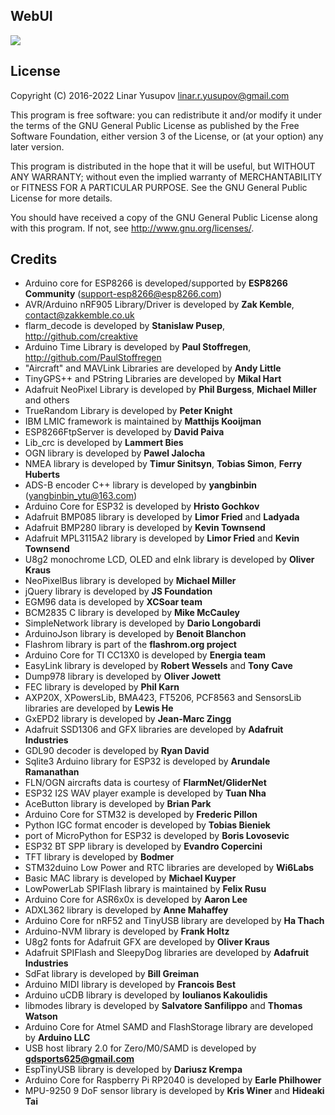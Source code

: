 ## WebUI

![](https://github.com/lyusupov/SoftRF/raw/master/documents/images/softrf_sw.jpg)

## License

Copyright (C) 2016-2022 Linar Yusupov <linar.r.yusupov@gmail.com>

This program is free software: you can redistribute it and/or modify
it under the terms of the GNU General Public License as published by
the Free Software Foundation, either version 3 of the License, or
(at your option) any later version.

This program is distributed in the hope that it will be useful,
but WITHOUT ANY WARRANTY; without even the implied warranty of
MERCHANTABILITY or FITNESS FOR A PARTICULAR PURPOSE.  See the
GNU General Public License for more details.

You should have received a copy of the GNU General Public License
along with this program.  If not, see <http://www.gnu.org/licenses/>.

## Credits

 * Arduino core for ESP8266 is developed/supported by **ESP8266 Community** (support-esp8266@esp8266.com)
 * AVR/Arduino nRF905 Library/Driver is developed by **Zak Kemble**, contact@zakkemble.co.uk
 * flarm_decode is developed by **Stanislaw Pusep**, http://github.com/creaktive
 * Arduino Time Library is developed by **Paul Stoffregen**, http://github.com/PaulStoffregen
 * "Aircraft" and MAVLink Libraries are developed by **Andy Little**
 * TinyGPS++ and PString Libraries are developed by **Mikal Hart**
 * Adafruit NeoPixel Library is developed by **Phil Burgess**, **Michael Miller** and others
 * TrueRandom Library is developed by **Peter Knight**
 * IBM LMIC framework is maintained by **Matthijs Kooijman**
 * ESP8266FtpServer is developed by **David Paiva**
 * Lib_crc is developed by **Lammert Bies**
 * OGN library is developed by **Pawel Jalocha**
 * NMEA library is developed by **Timur Sinitsyn**, **Tobias Simon**, **Ferry Huberts**
 * ADS-B encoder C++ library is developed by **yangbinbin** (yangbinbin_ytu@163.com)
 * Arduino Core for ESP32 is developed by **Hristo Gochkov**
 * Adafruit BMP085 library is developed by **Limor Fried** and **Ladyada**
 * Adafruit BMP280 library is developed by **Kevin Townsend**
 * Adafruit MPL3115A2 library is developed by **Limor Fried** and **Kevin Townsend**
 * U8g2 monochrome LCD, OLED and eInk library is developed by **Oliver Kraus**
 * NeoPixelBus library is developed by **Michael Miller**
 * jQuery library is developed by **JS Foundation**
 * EGM96 data is developed by **XCSoar team**
 * BCM2835 C library is developed by **Mike McCauley**
 * SimpleNetwork library is developed by **Dario Longobardi**
 * ArduinoJson library is developed by **Benoit Blanchon**
 * Flashrom library is part of the **flashrom.org project**
 * Arduino Core for TI CC13X0 is developed by **Energia team**
 * EasyLink library is developed by **Robert Wessels** and **Tony Cave**
 * Dump978 library is developed by **Oliver Jowett**
 * FEC library is developed by **Phil Karn**
 * AXP20X, XPowersLib, BMA423, FT5206, PCF8563 and SensorsLib libraries are developed by **Lewis He**
 * GxEPD2 library is developed by **Jean-Marc Zingg**
 * Adafruit SSD1306 and GFX libraries are developed by **Adafruit Industries**
 * GDL90 decoder is developed by **Ryan David**
 * Sqlite3 Arduino library for ESP32 is developed by **Arundale Ramanathan**
 * FLN/OGN aircrafts data is courtesy of **FlarmNet/GliderNet**
 * ESP32 I2S WAV player example is developed by **Tuan Nha**
 * AceButton library is developed by **Brian Park**
 * Arduino Core for STM32 is developed by **Frederic Pillon**
 * Python IGC format encoder is developed by **Tobias Bieniek**
 * port of MicroPython for ESP32 is developed by **Boris Lovosevic**
 * ESP32 BT SPP library is developed by **Evandro Copercini**
 * TFT library is developed by **Bodmer**
 * STM32duino Low Power and RTC libraries are developed by **Wi6Labs**
 * Basic MAC library is developed by **Michael Kuyper**
 * LowPowerLab SPIFlash library is maintained by **Felix Rusu**
 * Arduino Core for ASR6x0x is developed by **Aaron Lee**
 * ADXL362 library is developed by **Anne Mahaffey**
 * Arduino Core for nRF52 and TinyUSB library are developed by **Ha Thach**
 * Arduino-NVM library is developed by **Frank Holtz**
 * U8g2 fonts for Adafruit GFX are developed by **Oliver Kraus**
 * Adafruit SPIFlash and SleepyDog libraries are developed by **Adafruit Industries**
 * SdFat library is developed by **Bill Greiman**
 * Arduino MIDI library is developed by **Francois Best**
 * Arduino uCDB library is developed by **Ioulianos Kakoulidis**
 * libmodes library is developed by **Salvatore Sanfilippo** and **Thomas Watson**
 * Arduino Core for Atmel SAMD and FlashStorage library are developed by **Arduino LLC**
 * USB host library 2.0 for Zero/M0/SAMD is developed by **gdsports625@gmail.com**
 * EspTinyUSB library is developed by **Dariusz Krempa**
 * Arduino Core for Raspberry Pi RP2040 is developed by **Earle Philhower**
 * MPU-9250 9 DoF sensor library is developed by **Kris Winer** and **Hideaki Tai**
